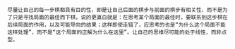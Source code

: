
	尽量让自己的每一步棋都具有目的性，即是让自己后面的棋步与前面的棋步有相关性，而不是为了只是寻找局面的最佳而下棋，说的更直白就是：在思考某个局面的最佳时，要联系到这步棋在后续局面的作用，以及可能导向的结果；这样即使走错了，应思考的也是“为什么这个局面不能这样处理”，而不是“这个局面的正解为什么在这里”。让自己的思维尽可能的处于线性，而非点型。